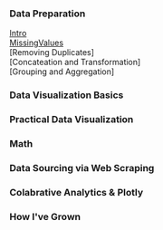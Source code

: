### Data Preparation
[Intro](src/IntroToDataScience.py)<br />
[MissingValues](src/MissingValues.py)<br />
[Removing Duplicates]<br />
[Concateation and Transformation]<br />
[Grouping and Aggregation]<br />

### Data Visualization Basics
### Practical Data Visualization
### Math
### Data Sourcing via Web Scraping
### Colabrative Analytics & Plotly
### How I've Grown

